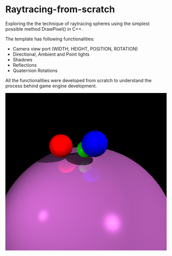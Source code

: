 # Raytracing-from-scratch

Exploring the the technique of raytracing spheres using the simplest possible method DrawPixel() in C++.

The template has following functionalities:
- Camera view port (WIDTH, HEIGHT, POSITION, ROTATION)
- Directional, Ambient and Point lights
- Shadows
- Reflections
- Quaternion Rotations

All the functionalities were developed from scratch to understand the process behind game engine development.

![Raytracing](/images/RT1.png)



